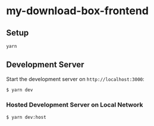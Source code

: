 # my-download-box-frontend

## Setup

```bash
yarn 
```

## Development Server

Start the development server on `http://localhost:3000`:

```bash
$ yarn dev
```

### Hosted Development Server on Local Network

```bash
$ yarn dev:host
```